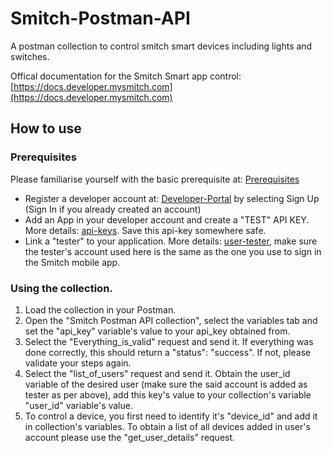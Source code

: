 # Smitch-Postman-API
A postman collection to control smitch smart devices including lights and switches.

Offical documentation for the Smitch Smart app control: [https://docs.developer.mysmitch.com](https://docs.developer.mysmitch.com)

## How to use
### Prerequisites
Please familiarise yourself with the basic prerequisite at: [Prerequisites](https://docs.developer.mysmitch.com/#0.-prerequisites)
- Register a developer account at: [Developer-Portal](https://developer.mysmitch.com) by selecting Sign Up (Sign In if you already created an account)
- Add an App in your developer account and create a "TEST" API KEY. More details: [api-keys](https://docs.developer.mysmitch.com/app/api-keys). Save this api-key somewhere safe.
- Link a "tester" to your application. More details: [user-tester](https://docs.developer.mysmitch.com/users/user-tester), make sure the tester's account used here is the same as the one you use to sign in the Smitch mobile app.

### Using the collection.

1. Load the collection in your Postman.
2. Open the "Smitch Postman API collection", select the variables tab and set the "api_key" variable's value to your api_key obtained from.
3. Select the "Everything_is_valid" request and send it. If everything was done correctly, this should return a  "status": "success". If not, please validate your steps again.
4. Select the "list_of_users" request and send it. Obtain the user_id variable of the desired user (make sure the said account is added as tester as per above), add this key's value to your collection's variable "user_id" variable's value.
5. To control a device, you first need to identify it's "device_id" and add it in collection's variables. To obtain a list of all devices added in user's account please use the "get_user_details" request.
